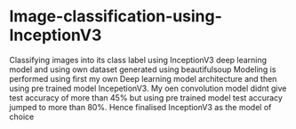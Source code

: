 # Image-classification-using-InceptionV3
Classifying images into its class label using InceptionV3 deep learning model and using own dataset generated using beautifulsoup
Modeling is performed using first my own Deep learning model architecture and then using pre trained model IncepetionV3. My oen convolution model didnt give test accuracy of more than 45% but using pre trained model test accuracy jumped to more than 80%. Hence finalised InceptionV3 as the model of choice
